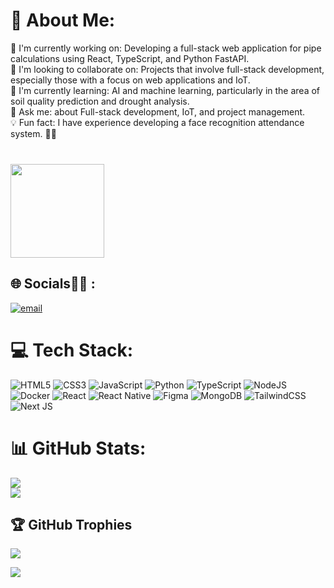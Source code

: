 # 💫 About Me:
🔭 I'm currently working on: Developing a full-stack web application for pipe calculations using React, TypeScript, and Python FastAPI.<br>🤝 I'm looking to collaborate on: Projects that involve full-stack development, especially those with a focus on web applications and IoT.<br>🌱 I'm currently learning: AI and machine learning, particularly in the area of soil quality prediction and drought analysis.<br>🤔 Ask me: about Full-stack development, IoT, and project management.<br>💡 Fun fact: I have experience developing a face recognition attendance system.
🎉🎉
###
<br clear="both">

<img align="left" height="150" src="https://media.tenor.com/D--yGsQy2EsAAAAM/crying-girl-anime.gif"  />

###

<br clear="both">

## 🌐 Socials🎉🎉 :
[![email](https://img.shields.io/badge/Email-D14836?logo=gmail&logoColor=white)](mailto:phonlawat.chu@gmail.com) 

# 💻 Tech Stack:
![HTML5](https://img.shields.io/badge/html5-%23E34F26.svg?style=for-the-badge&logo=html5&logoColor=white) ![CSS3](https://img.shields.io/badge/css3-%231572B6.svg?style=for-the-badge&logo=css3&logoColor=white) ![JavaScript](https://img.shields.io/badge/javascript-%23323330.svg?style=for-the-badge&logo=javascript&logoColor=%23F7DF1E) ![Python](https://img.shields.io/badge/python-3670A0?style=for-the-badge&logo=python&logoColor=ffdd54) ![TypeScript](https://img.shields.io/badge/typescript-%23007ACC.svg?style=for-the-badge&logo=typescript&logoColor=white) ![NodeJS](https://img.shields.io/badge/node.js-6DA55F?style=for-the-badge&logo=node.js&logoColor=white) ![Docker](https://img.shields.io/badge/docker-%230db7ed.svg?style=for-the-badge&logo=docker&logoColor=white) ![React](https://img.shields.io/badge/react-%2320232a.svg?style=for-the-badge&logo=react&logoColor=%2361DAFB) ![React Native](https://img.shields.io/badge/react_native-%2320232a.svg?style=for-the-badge&logo=react&logoColor=%2361DAFB) ![Figma](https://img.shields.io/badge/figma-%23F24E1E.svg?style=for-the-badge&logo=figma&logoColor=white) ![MongoDB](https://img.shields.io/badge/MongoDB-%234ea94b.svg?style=for-the-badge&logo=mongodb&logoColor=white) ![TailwindCSS](https://img.shields.io/badge/tailwindcss-%2338B2AC.svg?style=for-the-badge&logo=tailwind-css&logoColor=white) ![Next JS](https://img.shields.io/badge/Next-black?style=for-the-badge&logo=next.js&logoColor=white)
# 📊 GitHub Stats:
![](https://nirzak-streak-stats.vercel.app/?user=BuniDev-coding&theme=dark&hide_border=true)<br/>
![](https://github-readme-stats.vercel.app/api/top-langs/?username=BuniDev-coding&theme=dark&hide_border=true&include_all_commits=true&count_private=true&layout=compact)

## 🏆 GitHub Trophies
![](https://github-profile-trophy.vercel.app/?username=BuniDev-coding&theme=radical&no-frame=false&no-bg=true&margin-w=4)


[![](https://visitcount.itsvg.in/api?id=BuniDev-coding&icon=1&color=0)](https://visitcount.itsvg.in)
